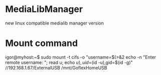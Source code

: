 # MediaLibManager
new linux compatible medialib manager version
# Mount command
igor@myhost:~$ sudo mount -t cifs -o "username=$(>&2 echo -n "Enter remote username: "; read u; echo $u),uid=$(id -u),gid=$(id -g)" //192.168.1.67/ExternalUSB /mnt/GoflexHomeUSB
